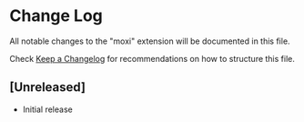 # Change Log

All notable changes to the "moxi" extension will be documented in this file.

Check [Keep a Changelog](http://keepachangelog.com/) for recommendations on how to structure this file.

## [Unreleased]

- Initial release